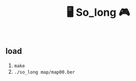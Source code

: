 <div align="center">

  # 🖥️ So_long 🎮

</div>
<br>

## load
1. ```make```
2. ```./so_long map/map00.ber```
